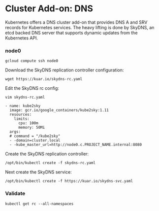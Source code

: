 # Cluster Add-on: DNS

Kubernetes offers a DNS cluster add-on that provides DNS A and SRV records for Kubernetes services. The heavy lifting is done by SkyDNS, an etcd backed DNS server that supports dynamic updates from the Kubernetes API.

### node0

```
gcloud compute ssh node0
```

Download the SkyDNS replication controller configuration:

```
wget https://kuar.io/skydns-rc.yaml
```

Edit the SkyDNS rc config:

```
vim skydns-rc.yaml
```

```
- name: kube2sky
  image: gcr.io/google_containers/kube2sky:1.11
  resources:
    limits:
      cpu: 100m
      memory: 50Mi
  args:
  # command = "/kube2sky"
  - -domain=cluster.local
  - -kube_master_url=http://node0.c.PROJECT_NAME.internal:8080
```

Create the SkyDNS replication controller:

```
/opt/bin/kubectl create -f skydns-rc.yaml
```

Next create the SkyDNS service:

```
/opt/bin/kubectl create -f https://kuar.io/skydns-svc.yaml
```

### Validate

```
kubectl get rc --all-namespaces
```
